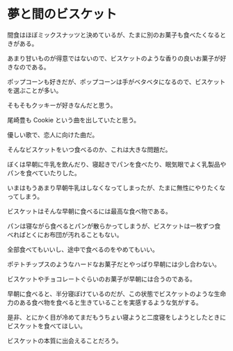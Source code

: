 # 夢と間のビスケット

間食はほぼミックスナッツと決めているが、たまに別のお菓子も食べたくなるときがある。

あまり甘いものが得意ではないので、ビスケットのような香りの良いお菓子が好きなのである。

ポップコーンも好きだが、ポップコーンは手がベタベタになるので、ビスケットを選ぶことが多い。

そもそもクッキーが好きなんだと思う。

尾崎豊も Cookie という曲を出していたと思う。

優しい歌で、恋人に向けた曲だ。

そんなビスケットをいつ食べるのか、これは大きな問題だ。

ぼくは早朝に牛乳を飲んだり、寝起きでパンを食べたり、眠気眼でよく乳製品やパンを食べていたりした。

いまはもうあまり早朝牛乳はしなくなってしまったが、たまに無性にやりたくなってしまう。

ビスケットはそんな早朝に食べるには最高な食べ物である。

パンは寝ながら食べるとパンが散らかってしまうが、ビスケットは一枚ずつ食べればとくにお布団が汚れることもない。

全部食べてもいいし、途中で食べるのをやめてもいい。

ポテトチップスのようなハードなお菓子だとやっぱり早朝には少し合わない。

ビスケットやチョコレートぐらいのお菓子が早朝には合うのである。

早朝に食べると、半分寝ぼけているのだが、この状態でビスケットのような生命力のある食べ物を食べると生きていることを実感するような気がする。

是非、とにかく目が冷めてまだもうちょい寝ようと二度寝をしようとしたときにビスケットを食べてほしい。

ビスケットの本質に出会えることだろう。
